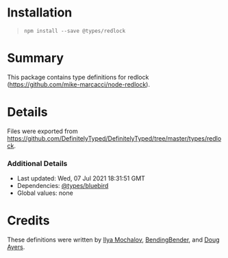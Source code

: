 # Installation
> `npm install --save @types/redlock`

# Summary
This package contains type definitions for redlock (https://github.com/mike-marcacci/node-redlock).

# Details
Files were exported from https://github.com/DefinitelyTyped/DefinitelyTyped/tree/master/types/redlock.

### Additional Details
 * Last updated: Wed, 07 Jul 2021 18:31:51 GMT
 * Dependencies: [@types/bluebird](https://npmjs.com/package/@types/bluebird)
 * Global values: none

# Credits
These definitions were written by [Ilya Mochalov](https://github.com/chrootsu), [BendingBender](https://github.com/BendingBender), and [Doug Ayers](https://github.com/douglascayers).
